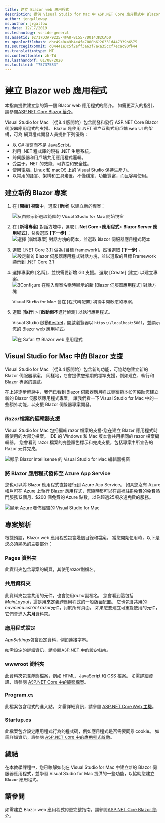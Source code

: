 ```yaml
---
title: 建立 Blazor web 應用程式
description: 提供 Visual Studio for Mac 中 ASP.NET Core 應用程式中 Blazor 支援的相關資訊。
author: jongalloway
ms.author: jogallow
ms.date: 12/17/2019
ms.technology: vs-ide-general
ms.assetid: D2717D3A-9225-40A8-8155-7D0143B2CA60
ms.openlocfilehash: dbc49a0ea9b4e4fa7880b6226331d447339b6575
ms.sourcegitcommit: d04441e3c5f2eff3a63f7aca35ccf7ecac90fb44
ms.translationtype: MT
ms.contentlocale: zh-TW
ms.lasthandoff: 01/08/2020
ms.locfileid: "75737583"
---
```

# <a name="create-blazor-web-apps"></a>建立 Blazor web 應用程式

本指南提供建立您的第一個 Blazor web 應用程式的簡介。 如需更深入的指引，請參閱[ASP.NET Core Blazor 簡介](/aspnet/core/blazor/index)。

Visual Studio for Mac （從8.4 版開始）包含開發和發行 ASP.NET Core Blazor 伺服器應用程式的支援。 Blazor 是使用 .NET 建立互動式用戶端 web UI 的架構，可為 網頁程式開發人員提供下列優點：

* 以 C# 撰寫而不是 JavaScript。
* 利用 .NET 程式庫的現有 .NET 生態系統。
* 跨伺服器和用戶端共用應用程式邏輯。
* 受益于。NET 的效能、可靠性和安全性。
* 使用電腦、Linux 和 macOS 上的 Visual Studio 保持生產力。
* 以常用的語言、架構和工具建置，不僅穩定、功能豐富，而且容易使用。

## <a name="creating-a-new-blazor-project"></a>建立新的 Blazor 專案

1. 在 [**開始] 視窗**中，選取 [**新增**] 以建立新的專案：

   ![反白顯示新選取範圍的 Visual Studio for Mac 開始視窗](media/blazor-new-project.png)
1. 在 [**新增專案**] 對話方塊中，選取 [ **.Net Core** >**應用程式**> **Blazor Server 應用程式**]，然後選取 **[下一步]** ： ![選擇 [新增專案] 對話方塊的範本，並選取 Blazor 伺服器應用程式範本](media/blazor-project-template.png)

1. 選取 [.NET Core 3.1] 做為 [目標 framework]，然後選取 **[下一步]** 。 
   ![設定新的 Blazor 伺服器應用程式對話方塊，並以選取的目標 Framework 顯示到 .NET Core 3.1](media/blazor-select-target-framework.png)

1. 選擇專案的 [名稱]，並視需要新增 Git 支援。 選取 [Create] \(建立\) 以建立專案。
   ![BConfigure 在輸入專案名稱時顯示的新 [Blazor 伺服器應用程式] 對話方塊](media/blazor-name-project.png)

   Visual Studio for Mac 會在 [程式碼配置] 視窗中開啟您的專案。
1. 選取 [**執行**] > [**啟動但不**進行偵測] 以執行應用程式。

   Visual Studio 啟動[Kestrel](/aspnet/core/fundamentals/servers/kestrel)，開啟瀏覽器以 `https://localhost:5001`，並顯示您的 Blazor web 應用程式。

   ![在 Safari 中 Blazor web 應用程式](media/blazor-new-app-in-edge.png)

## <a name="blazor-support-in-visual-studio-for-mac"></a>Visual Studio for Mac 中的 Blazor 支援

Visual Studio for Mac （從8.4 版開始）包含新的功能，可協助您建立新的 Blazor 伺服器專案。 同樣地，它會提供您預期的標準支援，例如建立、執行和 Blazor 專案的調試。 

在上述逐步解說中，我們已看到 Blazor 伺服器應用程式專案範本如何協助您建立新的 Blazor 伺服器應用程式專案。 讓我們看一下 Visual Studio for Mac 中的一些額外功能，以支援 Blazor 伺服器專案開發。

### <a name="editor-support-for-razor-files"></a>*Razor*檔案的編輯器支援
Visual Studio for Mac 包括編輯 razor 檔案的支援-您在建立 Blazor 應用程式時將使用的大部分檔案。 IDE 的 Windows 和 Mac 版本會共用相同的 razor 檔案編輯器。 您會看到 razor 檔案的完整顏色標示和完成支援，包括專案中所宣告的 Razor 元件完成。

![顯示 Blazor Intellisense 的 Visual Studio for Mac 編輯器視窗](media/blazor-intellisense.png)

### <a name="publishing-blazor-applications-to-azure-app-service"></a>將 Blazor 應用程式發佈至 Azure App Service
您也可以將 Blazor 應用程式直接發行到 Azure App Service。 如果您沒有 Azure 帳戶可在 Azure 上執行 Blazor 應用程式，您隨時都可以在[這裡註冊免費](https://azure.microsoft.com/free)的免費熱門服務12個月、$200 個免費的 Azure 點數，以及超過25項永遠免費的服務。

![顯示 Azure 發佈經驗的 Visual Studio for Mac](media/blazor-azure-publish.png)

## <a name="project-anatomy"></a>專案解析

根據預設，Blazor web 應用程式包含幾個目錄和檔案。 當您開始使用時，以下是您必須熟悉的主要部分：

### <a name="pages-folder"></a>Pages 資料夾

此資料夾包含專案的網頁，其使用*razor*副檔名。

### <a name="shared-folder"></a>共用資料夾

此資料夾包含共用的元件，也會使用*razor*副檔名。 您會看到這包括*MainLayout*，這是用來定義跨應用程式的一般版面配置。 它也包含共用的*navmenu.cshtml razor*元件，用於所有頁面。 如果您要建立可重複使用的元件，它們會進入**共用**資料夾。

### <a name="app-settings"></a>應用程式設定

*AppSettings*包含設定資料，例如連接字串。

如需設定的詳細資訊，請參閱[ASP.NET 中](/aspnet/core/fundamentals/configuration/index)的設定指南。

### <a name="wwwroot-folder"></a>wwwroot 資料夾

此資料夾包含靜態檔案，例如 HTML、JavaScript 和 CSS 檔案。 如需詳細資訊，請參閱 [ASP.NET Core 中的靜態檔案](/aspnet/core/fundamentals/static-files)。

### <a name="programcs"></a>Program.cs

此檔案包含程式的進入點。 如需詳細資訊，請參閱 [ASP.NET Core Web 主機](/aspnet/core/fundamentals/host/web-host)。

### <a name="startupcs"></a>Startup.cs

此檔案包含設定應用程式行為的程式碼，例如應用程式是否需要同意 cookie。 如需詳細資訊，請參閱 [ASP.NET Core 中的應用程式啟動](/aspnet/core/fundamentals/startup)。

## <a name="summary"></a>總結
在本教學課程中，您已瞭解如何在 Visual Studio for Mac 中建立新的 Blazor 伺服器應用程式，並學習 Visual Studio for Mac 提供的一些功能，以協助您建立 Blazor 應用程式。

## <a name="see-also"></a>請參閱

如需建立 Blazor web 應用程式的更完整指南，請參閱[ASP.NET Core Blazor 簡介](/aspnet/core/blazor/index)。
